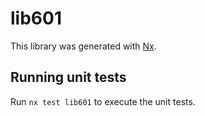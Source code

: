 # lib601

This library was generated with [Nx](https://nx.dev).

## Running unit tests

Run `nx test lib601` to execute the unit tests.
